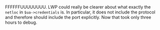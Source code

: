 <p>FFFFFFUUUUUUUU. LWP could really be clearer about what exactly the <code>netloc</code> in <code>$ua-&gt;credentials</code> is. In particular, it does not include the protocol and therefore should include the port explicitly. Now that took only three hours to debug.</p>